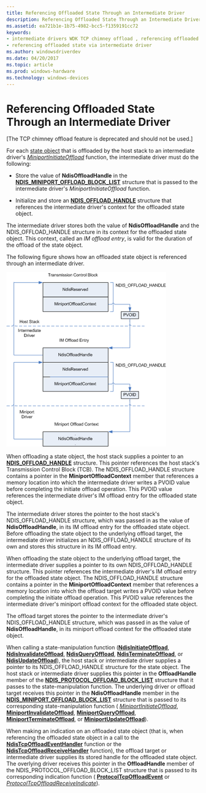 ```yaml
---
title: Referencing Offloaded State Through an Intermediate Driver
description: Referencing Offloaded State Through an Intermediate Driver
ms.assetid: ea721b1e-1b75-4982-bcc5-f1359191cc72
keywords:
- intermediate drivers WDK TCP chimney offload , referencing offloaded state
- referencing offloaded state via intermediate driver
ms.author: windowsdriverdev
ms.date: 04/20/2017
ms.topic: article
ms.prod: windows-hardware
ms.technology: windows-devices
---
```


# Referencing Offloaded State Through an Intermediate Driver


\[The TCP chimney offload feature is deprecated and should not be used.\]

For each [state object](offload-state-objects.md) that is offloaded by the host stack to an intermediate driver's [*MiniportInitiateOffload*](https://msdn.microsoft.com/library/windows/hardware/ff559393) function, the intermediate driver must do the following:

-   Store the value of **NdisOffloadHandle** in the [**NDIS\_MINIPORT\_OFFLOAD\_BLOCK\_LIST**](https://msdn.microsoft.com/library/windows/hardware/ff566469) structure that is passed to the intermediate driver's *MiniportInitiateOffload* function.

-   Initialize and store an [**NDIS\_OFFLOAD\_HANDLE**](https://msdn.microsoft.com/library/windows/hardware/ff566705) structure that references the intermediate driver's context for the offloaded state object.

The intermediate driver stores both the value of **NdisOffloadHandle** and the NDIS\_OFFLOAD\_HANDLE structure in its context for the offloaded state object. This context, called an *IM offload entry*, is valid for the duration of the offload of the state object.

The following figure shows how an offloaded state object is referenced through an intermediate driver.

![diagram illustrating how an offloaded state object is referenced through an intermediate driver](images/referencing-offloaded-state.png)

When offloading a state object, the host stack supplies a pointer to an [**NDIS\_OFFLOAD\_HANDLE**](https://msdn.microsoft.com/library/windows/hardware/ff566705) structure. This pointer references the host stack's Transmission Control Block (TCB). The NDIS\_OFFLOAD\_HANDLE structure contains a pointer in the **MiniportOffloadContext** member that references a memory location into which the intermediate driver writes a PVOID value before completing the initiate offload operation. This PVOID value references the intermediate driver's IM offload entry for the offloaded state object.

The intermediate driver stores the pointer to the host stack's NDIS\_OFFLOAD\_HANDLE structure, which was passed in as the value of **NdisOffloadHandle**, in its IM offload entry for the offloaded state object. Before offloading the state object to the underlying offload target, the intermediate driver initializes an NDIS\_OFFLOAD\_HANDLE structure of its own and stores this structure in its IM offload entry.

When offloading the state object to the underlying offload target, the intermediate driver supplies a pointer to its own NDIS\_OFFLOAD\_HANDLE structure. This pointer references the intermediate driver's IM offload entry for the offloaded state object. The NDIS\_OFFLOAD\_HANDLE structure contains a pointer in the **MiniportOffloadContext** member that references a memory location into which the offload target writes a PVOID value before completing the initiate offload operation. This PVOID value references the intermediate driver's miniport offload context for the offloaded state object.

The offload target stores the pointer to the intermediate driver's NDIS\_OFFLOAD\_HANDLE structure, which was passed in as the value of **NdisOffloadHandle**, in its miniport offload context for the offloaded state object.

When calling a state-manipulation function ([**NdisInitiateOffload**](https://msdn.microsoft.com/library/windows/hardware/ff562743), [**NdisInvalidateOffload**](https://msdn.microsoft.com/library/windows/hardware/ff562774), [**NdisQueryOffload**](https://msdn.microsoft.com/library/windows/hardware/ff563771), [**NdisTerminateOffload**](https://msdn.microsoft.com/library/windows/hardware/ff564615), or [**NdisUpdateOffload**](https://msdn.microsoft.com/library/windows/hardware/ff564646)), the host stack or intermediate driver supplies a pointer to its NDIS\_OFFLOAD\_HANDLE structure for the state object. The host stack or intermediate driver supplies this pointer in the **OffloadHandle** member of the [**NDIS\_PROTOCOL\_OFFLOAD\_BLOCK\_LIST**](https://msdn.microsoft.com/library/windows/hardware/ff566833) structure that it passes to the state-manipulation function. The underlying driver or offload target receives this pointer in the **NdisOffloadHandle** member in the [**NDIS\_MINIPORT\_OFFLOAD\_BLOCK\_LIST**](https://msdn.microsoft.com/library/windows/hardware/ff566469) structure that is passed to its corresponding state-manipulation function ( [*MiniportInitiateOffload*](https://msdn.microsoft.com/library/windows/hardware/ff559393), [**MiniportInvalidateOffload**](https://msdn.microsoft.com/library/windows/hardware/ff559406), [**MiniportQueryOffload**](https://msdn.microsoft.com/library/windows/hardware/ff559423), [**MiniportTerminateOffload**](https://msdn.microsoft.com/library/windows/hardware/ff559468), or [**MiniportUpdateOffload**](https://msdn.microsoft.com/library/windows/hardware/ff560463)).

When making an indication on an offloaded state object (that is, when referencing the offloaded state object in a call to the [**NdisTcpOffloadEventHandler**](https://msdn.microsoft.com/library/windows/hardware/ff564595) function or the [**NdisTcpOffloadReceiveHandler**](https://msdn.microsoft.com/library/windows/hardware/ff564606) function), the offload target or intermediate driver supplies its stored handle for the offloaded state object. The overlying driver receives this pointer in the **OffloadHandle** member of the NDIS\_PROTOCOL\_OFFLOAD\_BLOCK\_LIST structure that is passed to its corresponding indication function ( [**ProtocolTcpOffloadEvent**](https://msdn.microsoft.com/library/windows/hardware/ff570272) or [*ProtocolTcpOffloadReceiveIndicate*](https://msdn.microsoft.com/library/windows/hardware/ff570275)).

 

 





